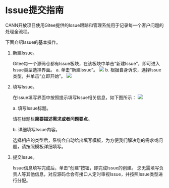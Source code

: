 # Issue提交指南

CANN开放项目使用Gitee提供的Issue跟踪和管理系统用于记录每一个客户问题的处理全流程。

下面介绍Issue的基本操作。

1. 新建Issue。

   Gitee每一个源码仓都有Issue板块，在该板块中单击“新建Issue”，即可进入Issue类型选择界面。
   a. 单击“新建issue”。
     ![](https://obs-book.obs.cn-east-2.myhuaweicloud.com/cann-ops/images/issue-banner.png)
   b. 根据自身诉求，选择Issue类型，并单击“立即开始”。
     ![](https://obs-book.obs.cn-east-2.myhuaweicloud.com/cann-ops/images/iusse_select.png)
  
2. 填写Issue。

   在Issue填写界面中按照提示填写Issue相关信息，如下图所示：
   ![](https://obs-book.obs.cn-east-2.myhuaweicloud.com/cann-ops/images/issue-details.png)

   a. 填写Issue标题。

      请在标题栏**简要描述需求或者问题要点**。

   b. 详细填写Issue内容。

      选择相应的类型后，系统会自动给出填写模板，为方便我们解决您的需求或问题，请按照模板详细填写。

3. 提交Issue。

   Issue信息填写完成后，单击“创建”按钮，即完成Issue的创建。
   您无需填写负责人等其他信息，对应源码仓会有接口人定时审视Issue，并按照Issue类型进行分配。